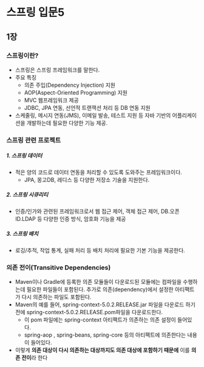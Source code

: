 # 스프링 입문5

## 1장

### 스프링이란?

- 스프링은 스프링 프레임워크를 말한다.
- 주요 특징
  - 의존 주입(Dependency Injection) 지원
  - AOP(Aspect-Oriented Programming) 지원
  - MVC 웹프레임워크 제공
  - JDBC, JPA 연동, 선언적 트랜잭션 처리 등 DB 연동 지원
- 스케줄링, 메시지 연동(JMS), 이메일 발송, 테스트 지원 등 자바 기반의 어플리케이션을 개발하는데 필요한 다양한 기능 제공.

### 스프링 관련 프로젝트

##### 1. 스프링 데이터

- 적은 양의 코드로 데이터 연동을 처리할 수 있도록 도와주는 프레임워크이다.
  - JPA, 몽고DB, 레디스 등 다양한 저장소 기술을 지원한다.

##### 2. 스프링 시큐리티

- 인증/인가와 관련된 프레임워크로서 웹 접근 제어, 객체 접근 제어, DB.오픈ID.LDAP 등 다양한 인증 방식, 암호화 기능을 제공

##### 3. 스프링 배치

- 로깅/추적, 작업 통계, 실패 처리 등 배치 처리에 필요한 기본 기능을 제공한다.



### 의존 전이(Transitive Dependencies)

- Maven이나 Gradle에 등록한 의존 모듈들이 다운로드된 모듈에는 컴파일을 수행하는데 필요한 파일들이 포함된다. 추가로 의존(dependency)에서 설정한 아티팩트가 다시 의존하는 파일도 포함된다.
- Maven의 예를 들어, spring-context-5.0.2.RELEASE.jar 파일을 다운로드 하기 전에 spring-context-5.0.2.RELEASE.pom파일을 다운로드한다.
  - 이 pom 파일에는 spring-context 아티팩트가 의존하는 의존 설정이 들어있다.
  - spring-aop , spring-beans, spring-core 등의 아티팩트에 의존한다는 내용이 들어있다.
- 이렇게 **의존 대상이 다시 의존하는 대상까지도 의존 대상에 포함하기 때문에** 이를 **의존 전이**라 한다



